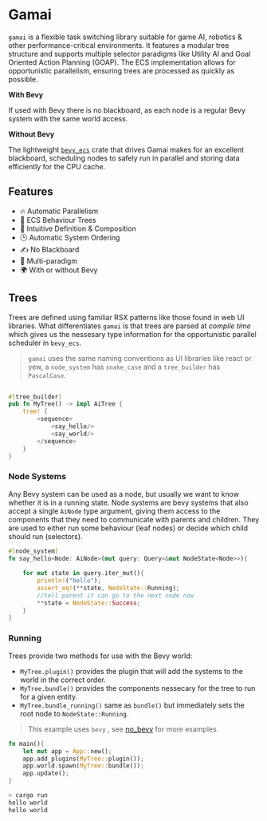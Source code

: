 # Gamai

`gamai` is a flexible task switching library suitable for game AI, robotics & other performance-critical environments. It features a modular tree structure and supports multiple selector paradigms like Utility AI and Goal Oriented Action Planning (GOAP). The ECS implementation allows for opportunistic parallelism, ensuring trees are processed as quickly as possible.

**With Bevy**

If used with Bevy there is no blackboard, as each node is a regular Bevy system with the same world access.

**Without Bevy**

The lightweight [`bevy_ecs`][1] crate that drives Gamai makes for an excellent blackboard, scheduling nodes to safely run in parallel and storing data efficiently for the CPU cache.

## Features

- 🔥 Automatic Parallelism
- 🌴 ECS Behaviour Trees
- 🐢 Intuitive Definition & Composition
- 🕒 Automatic System Ordering
- ✍️ No Blackboard
- 🌈 Multi-paradigm
- 🌍 With or without Bevy

## Trees

Trees are defined using familiar RSX patterns like those found in web UI libraries. What differentiates `gamai` is that trees are parsed at *compile time* which gives us the nessesary type information for the opportunistic parallel scheduler in `bevy_ecs`.

> `gamai` uses the same naming conventions as UI libraries like react or yew, a `node_system` has `snake_case` and a `tree_builder` has `PascalCase`.

```rs

#[tree_builder]
pub fn MyTree() -> impl AiTree {
	tree! {
		<sequence>
			<say_hello/>
			<say_world/>
		</sequence>
	}
}
```

### Node Systems

Any Bevy system can be used as a node, but usually we want to know whether it is in a running state. Node systems are bevy systems that also accept a single `AiNode` type argument, giving them access to the components that they need to communicate with parents and children. They are used to either run some behaviour (leaf nodes) or decide which child should run (selectors).

```rs
#[node_system]
fn say_hello<Node: AiNode>(mut query: Query<&mut NodeState<Node>>){
	
	for mut state in query.iter_mut(){
		println!("hello");
		assert_eq!(**state, NodeState::Running);
		//tell parent it can go to the next node now
		**state = NodeState::Success;
	}
}
```


### Running

Trees provide two methods for use with the Bevy world:
- `MyTree.plugin()` provides the plugin that will add the systems to the world in the correct order.
- `MyTree.bundle()` provides the components nessecary for the tree to run for a given entity.
- `MyTree.bundle_running()` same as `bundle()` but immediately sets the root node to `NodeState::Running`.

> This example uses `bevy` , see [no_bevy](./no_bevy) for more examples.

```rs
fn main(){
	let mut app = App::new();
	app.add_plugins(MyTree::plugin());
	app.world.spawn(MyTree::bundle());
	app.update();
}
```
```sh
> cargo run
hello world
hello world
```

[1]: https://crates.io/crates/bevy_ecs
